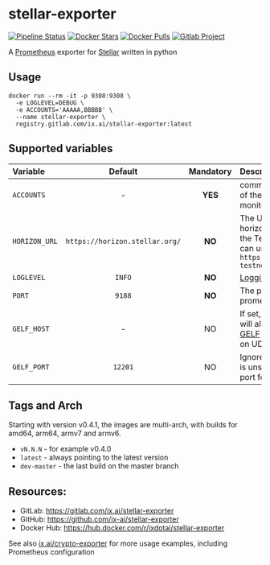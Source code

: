 # stellar-exporter

[![Pipeline Status](https://gitlab.com/ix.ai/stellar-exporter/badges/master/pipeline.svg)](https://gitlab.com/ix.ai/stellar-exporter/)
[![Docker Stars](https://img.shields.io/docker/stars/ixdotai/stellar-exporter.svg)](https://hub.docker.com/r/ixdotai/stellar-exporter/)
[![Docker Pulls](https://img.shields.io/docker/pulls/ixdotai/stellar-exporter.svg)](https://hub.docker.com/r/ixdotai/stellar-exporter/)
[![Gitlab Project](https://img.shields.io/badge/GitLab-Project-554488.svg)](https://gitlab.com/ix.ai/stellar-exporter/)

A [Prometheus](https://prometheus.io) exporter for [Stellar](https://www.stellar.org/) written in python

## Usage
```
docker run --rm -it -p 9308:9308 \
  -e LOGLEVEL=DEBUG \
  -e ACCOUNTS='AAAAA,BBBBB' \
  --name stellar-exporter \
  registry.gitlab.com/ix.ai/stellar-exporter:latest
```

## Supported variables

| **Variable**  | **Default**                    | **Mandatory** | **Description**                                                                                        |
|:--------------|:------------------------------:|:-------------:|:-------------------------------------------------------------------------------------------------------|
| `ACCOUNTS`    | -                              | **YES**       | comma separated list of the accounts monitor the balances                                              |
| `HORIZON_URL` | `https://horizon.stellar.org/` | **NO**        | The URL of the horizon server. For the Test network you can use `https://horizon-testnet.stellar.org/` |
| `LOGLEVEL`    | `INFO`                         | **NO**        | [Logging Level](https://docs.python.org/3/library/logging.html#levels)                                 |
| `PORT`        | `9188`                         | **NO**        | The port for prometheus metrics                                                                        |
| `GELF_HOST`   | -                              | NO            | If set, the exporter will also log to this [GELF](https://docs.graylog.org/en/3.0/pages/gelf.html) capable host on UDP |
| `GELF_PORT`   | `12201`                        | NO            | Ignored, if `GELF_HOST` is unset. The UDP port for GELF logging |

## Tags and Arch

Starting with version v0.4.1, the images are multi-arch, with builds for amd64, arm64, armv7 and armv6.
* `vN.N.N` - for example v0.4.0
* `latest` - always pointing to the latest version
* `dev-master` - the last build on the master branch

## Resources:
* GitLab: https://gitlab.com/ix.ai/stellar-exporter
* GitHub: https://github.com/ix-ai/stellar-exporter
* Docker Hub: https://hub.docker.com/r/ixdotai/stellar-exporter

See also [ix.ai/crypto-exporter](https://gitlab.com/ix.ai/crypto-exporter) for more usage examples, including Prometheus configuration
